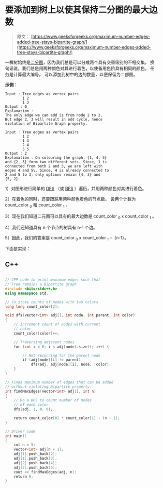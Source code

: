# 要添加到树上以使其保持二分图的最大边数

> 原文： [https://www.geeksforgeeks.org/maximum-number-edges-added-tree-stays-bipartite-graph/](https://www.geeksforgeeks.org/maximum-number-edges-added-tree-stays-bipartite-graph/)

一棵树始终是[二分图](https://www.geeksforgeeks.org/bipartite-graph/)，因为我们总是可以分成两个具有交替级别的不相交集。 换句话说，我们总是用两种颜色对其进行着色，以使备用色阶具有相同的颜色。 任务是计算最大编号。 可以添加到树中的边的数量，以便保留为二部图。

**示例**：

```
Input : Tree edges as vertex pairs 
        1 2
        1 3
Output : 0
Explanation :
The only edge we can add is from node 2 to 3.
But edge 2, 3 will result in odd cycle, hence 
violation of Bipartite Graph property.

Input : Tree edges as vertex pairs 
        1 2
        1 3
        2 4
        3 5
Output : 2
Explanation : On colouring the graph, {1, 4, 5} 
and {2, 3} form two different sets. Since, 1 is 
connected from both 2 and 3, we are left with 
edges 4 and 5\. Since, 4 is already connected to
2 and 5 to 3, only options remain {4, 3} and 
{5, 2}.

```

1）对图形进行简单的 [DFS](https://www.geeksforgeeks.org/depth-first-traversal-for-a-graph/) （或 [BFS](https://www.geeksforgeeks.org/breadth-first-traversal-for-a-graph/) ）遍历，并用两种颜色对其进行着色。

2）在着色的同时，还要跟踪用两种颜色着色的节点数。 设两个计数为 count_color <sub>0</sub> 和 count_color <sub>1</sub> 。

3）现在我们知道二元图可以具有的最大边数是 count_color <sub>0</sub> x count_color <sub>1</sub> 。

4）我们还知道具有 n 个节点的树具有 n-1 个边。

5）因此，我们的答案是 count_color <sub>0</sub> x count_color <sub>1</sub> –（n-1）。

下面是实现：

## C++

```cpp

// CPP code to print maximum edges such that 
// Tree remains a Bipartite graph 
#include <bits/stdc++.h> 
using namespace std; 

// To store counts of nodes with two colors 
long long count_color[2]; 

void dfs(vector<int> adj[], int node, int parent, int color) 
{ 
    // Increment count of nodes with current 
    // color 
    count_color[color]++; 

    // Traversing adjacent nodes 
    for (int i = 0; i < adj[node].size(); i++) { 

        // Not recurring for the parent node 
        if (adj[node][i] != parent) 
            dfs(adj, adj[node][i], node, !color); 
    } 
} 

// Finds maximum number of edges that can be added 
// without violating Bipartite property. 
int findMaxEdges(vector<int> adj[], int n) 
{ 
    // Do a DFS to count number of nodes 
    // of each color 
    dfs(adj, 1, 0, 0); 

    return count_color[0] * count_color[1] - (n - 1); 
} 

// Driver code 
int main() 
{ 
    int n = 5; 
    vector<int> adj[n + 1]; 
    adj[1].push_back(2); 
    adj[1].push_back(3); 
    adj[2].push_back(4); 
    adj[3].push_back(5); 
    cout << findMaxEdges(adj, n); 
    return 0; 
} 

```